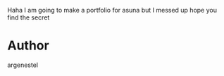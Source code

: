 Haha I am going to make a portfolio for asuna but I messed up hope you find the secret


# Author

argenestel
